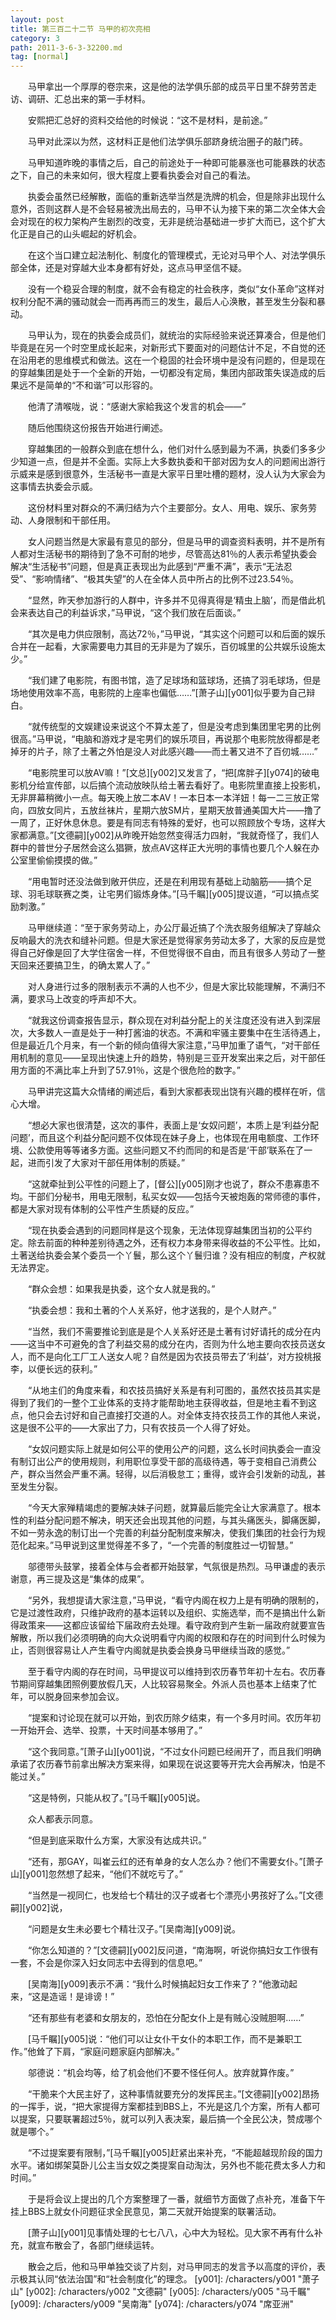 ```yaml
---
layout: post
title: 第三百二十二节 马甲的初次亮相
category: 3
path: 2011-3-6-3-32200.md
tag: [normal]
---
```


　　马甲拿出一个厚厚的卷宗来，这是他的法学俱乐部的成员平日里不辞劳苦走访、调研、汇总出来的第一手材料。

　　安熙把汇总好的资料交给他的时候说：“这不是材料，是前途。”

　　马甲对此深以为然，这材料正是他们法学俱乐部跻身统治圈子的敲门砖。

　　马甲知道昨晚的事情之后，自己的前途处于一种即可能暴涨也可能暴跌的状态之下，自己的未来如何，很大程度上要看执委会对自己的看法。

　　执委会虽然已经解散，面临的重新选举当然是洗牌的机会，但是除非出现什么意外，否则这群人是不会轻易被洗出局去的，马甲不认为接下来的第二次全体大会会对现在的权力架构产生剧烈的改变，无非是统治基础进一步扩大而已，这个扩大化正是自己的山头崛起的好机会。

　　在这个当口建立起法制化、制度化的管理模式，无论对马甲个人、对法学俱乐部全体，还是对穿越大业本身都有好处，这点马甲坚信不疑。

　　没有一个稳妥合理的制度，就不会有稳定的社会秩序，类似“女仆革命”这样对权利分配不满的骚动就会一而再再而三的发生，最后人心涣散，甚至发生分裂和暴动。

　　马甲认为，现在的执委会成员们，就统治的实际经验来说还算凑合，但是他们毕竟是在另一个时空里成长起来，对新形式下要面对的问题估计不足，不自觉的还在沿用老的思维模式和做法。这在一个稳固的社会环境中是没有问题的，但是现在的穿越集团是处于一个全新的开始，一切都没有定局，集团内部政策失误造成的后果远不是简单的“不和谐”可以形容的。

　　他清了清喉咙，说：“感谢大家給我这个发言的机会——”

　　随后他围绕这份报告开始进行阐述。

　　穿越集团的一般群众到底在想什么，他们对什么感到最为不满，执委们多多少少知道一点，但是并不全面。实际上大多数执委和干部对因为女人的问题闹出游行示威来是感到很意外，生活秘书一直是大家平日里吐槽的题材，没人认为大家会为这事情去执委会示威。

　　这份材料里对群众的不满归结为六个主要部分。女人、用电、娱乐、家务劳动、人身限制和干部任用。

　　女人问题当然是大家最有意见的部分，但是马甲的调查资料表明，并不是所有人都对生活秘书的期待到了急不可耐的地步，尽管高达81％的人表示希望执委会解决“生活秘书”问题，但是真正表现出为此感到“严重不满”，表示“无法忍受”、“影响情绪”、“极其失望”的人在全体人员中所占的比例不过23.54％。

　　“显然，昨天参加游行的人群中，许多并不见得真得是‘精虫上脑’，而是借此机会来表达自己的利益诉求，”马甲说，“这个我们放在后面谈。”

　　“其次是电力供应限制，高达72％，”马甲说，“其实这个问题可以和后面的娱乐合并在一起看，大家需要电力其目的无非是为了娱乐，百仞城里的公共娱乐设施太少。”

　　“我们建了电影院，有图书馆，造了足球场和篮球场，还搞了羽毛球场，但是场地使用效率不高，电影院的上座率也偏低……”[萧子山][y001]似乎要为自己辩白。

　　“就传统型的文娱建设来说这个不算太差了，但是没考虑到集团里宅男的比例很高。”马甲说，“电脑和游戏才是宅男们的娱乐项目，再说那个电影院放得都是老掉牙的片子，除了土著之外怕是没人对此感兴趣——而土著又进不了百仞城……”

　　“电影院里可以放AV嘛！”[文总][y002]又发言了，“把[席胖子][y074]的破电影机分给宣传部，以后搞个流动放映队给土著去看好了。电影院里直接上投影机，无非屏幕稍微小一点。每天晚上放二本AV！一本日本一本洋妞！每一二三放正常向，四放女同片，五放丝袜片，星期六放SM片，星期天放普通美国大片——撸了一周了，正好休息休息。要是有同志有特殊的爱好，也可以照顾放个专场，这样大家都满意。”[文德嗣][y002]从昨晚开始忽然变得活力四射，“我就奇怪了，我们人群中的普世分子居然会这么猖獗，放点AV这样正大光明的事情也要几个人躲在办公室里偷偷摸摸的做。”

　　“用电暂时还没法做到敞开供应，还是在利用现有基础上动脑筋——搞个足球、羽毛球联赛之类，让宅男们锻炼身体。”[马千瞩][y005]提议道，“可以搞点奖励刺激。”

　　马甲继续道：“至于家务劳动上，办公厅最近搞了个洗衣服务组解决了穿越众反响最大的洗衣和缝补问题。但是大家还是觉得家务劳动太多了，大家的反应是觉得自己好像是回了大学住宿舍一样，不但觉得很不自由，而且有很多人劳动了一整天回来还要搞卫生，的确太累人了。”

　　对人身进行过多的限制表示不满的人也不少，但是大家比较能理解，不满归不满，要求马上改变的呼声却不大。

　　“就我这份调查报告显示，群众现在对利益分配上的关注度还没有进入到深层次，大多数人一直是处于一种打酱油的状态。不满和牢骚主要集中在生活待遇上，但是最近几个月来，有一个新的倾向值得大家注意，”马甲加重了语气，“对干部任用机制的意见——呈现出快速上升的趋势，特别是三亚开发案出来之后，对干部任用方面的不满比率上升到了57.91％，这是个很危险的数字。”

　　马甲讲完这篇大众情绪的阐述后，看到大家都表现出饶有兴趣的模样在听，信心大增。

　　“想必大家也很清楚，这次的事件，表面上是‘女奴问题’，本质上是‘利益分配问题’，而且这个利益分配问题不仅体现在妹子身上，也体现在用电额度、工作环境、公款使用等等诸多方面。这些问题又不约而同的和是否是‘干部’联系在了一起，进而引发了大家对干部任用体制的质疑。”

　　“这就牵扯到公平性的问题上了，[督公][y005]刚才也说了，群众不患寡患不均。干部们分秘书，用电无限制，私买女奴——包括今天被炮轰的常师德的事件，都是大家对现有体制的公平性产生质疑的反应。”

　　“现在执委会遇到的问题同样是这个现象，无法体现穿越集团当初的公平约定。除去前面的种种差别待遇之外，还有权力本身带来得收益的不公平性。比如，土著送给执委会某个委员一个丫鬟，那么这个丫鬟归谁？没有相应的制度，产权就无法界定。

　　“群众会想：如果我是执委，这个女人就是我的。”

　　“执委会想：我和土著的个人关系好，他才送我的，是个人财产。”

　　“当然，我们不需要推论到底是是个人关系好还是土著有讨好请托的成分在内——这当中不可避免的含了利益交易的成分在内，否则为什么地主要向农技员送女人，而不是向化工厂工人送女人呢？自然是因为农技员带去了‘利益’，对方投桃报李，以便长远的获利。”

　　“从地主们的角度来看，和农技员搞好关系是有利可图的，虽然农技员其实是得到了我们的一整个工业体系的支持才能帮助地主获得收益，但是地主看不到这点，他只会去讨好和自己直接打交道的人。对全体支持农技员工作的其他人来说，这是很不公平的——大家出了力，只有农技员一个人得了好处。

　　“女奴问题实际上就是如何公平的使用公产的问题，这么长时间执委会一直没有制订出公产的使用规则，利用职位享受干部的高级待遇，等于变相自己消费公产，群众当然会严重不满。轻得，以后消极怠工；重得，或许会引发新的动乱，甚至发生分裂。

　　“今天大家殚精竭虑的要解决妹子问题，就算最后能完全让大家满意了。根本性的利益分配问题不解决，明天还会出现其他的问题，与其头痛医头，脚痛医脚，不如一劳永逸的制订出一个完善的利益分配制度来解决，使我们集团的社会行为规范化起来。”马甲说到这里觉得差不多了，“一个完善的制度胜过一切智慧。”

　　邬德带头鼓掌，接着全体与会者都开始鼓掌，气氛很是热烈。马甲谦虚的表示谢意，再三提及这是“集体的成果”。

　　“另外，我想提请大家注意，”马甲说，“看守内阁在权力上是有明确的限制的，它是过渡性政府，只维护政府的基本运转以及组织、实施选举，而不是搞出什么新得政策来——这都应该留给下届政府去处理。看守政府到产生新一届政府就要宣告解散，所以我们必须明确的向大众说明看守内阁的权限和存在的时间到什么时候为止，否则很容易让人产生看守内阁就是执委会换身马甲继续当政的感觉。”

　　至于看守内阁的存在时间，马甲提议可以维持到农历春节年初十左右。农历春节期间穿越集团照例要放假几天，人比较容易聚全。外派人员也基本上结束了忙年，可以脱身回来参加会议。

　　“提案和讨论现在就可以开始，到农历除夕结束，有一个多月时间。农历年初一开始开会、选举、投票，十天时间基本够用了。”

　　“这个我同意。”[萧子山][y001]说，“不过女仆问题已经闹开了，而且我们明确承诺了农历春节前拿出解决方案来得，如果现在说这要等开完大会再解决，怕是不能过关。”

　　“这是特例，只能从权了。”[马千瞩][y005]说。

　　众人都表示同意。

　　“但是到底采取什么方案，大家没有达成共识。”

　　“还有，那GAY，叫崔云红的还有单身的女人怎么办？他们不需要女仆。”[萧子山][y001]忽然想了起来，“他们不就吃亏了。”

　　“当然是一视同仁，也发给七个精壮的汉子或者七个漂亮小男孩好了么。”[文德嗣][y002]说，

　　“问题是女生未必要七个精壮汉子。”[吴南海][y009]说。

　　“你怎么知道的？”[文德嗣][y002]反问道，“南海啊，听说你搞妇女工作很有一套，不会是你深入妇女同志中去得到的信息吧。”

　　[吴南海][y009]表示不满：“我什么时候搞起妇女工作来了？”他激动起来，“这是造谣！是诽谤！”

　　“还有那些有老婆和女朋友的，恐怕在分配女仆上是有贼心没贼胆啊……”

　　[马千瞩][y005]说：“他们可以让女仆干女仆的本职工作，而不是兼职工作。”他耸了下肩，“家庭问题家庭内部解决。”

　　邬德说：“机会均等，给了机会他们不要不怪任何人。放弃就算作废。”

　　“干脆来个大民主好了，这种事情就要充分的发挥民主。”[文德嗣][y002]昂扬的一挥手，说，“把大家提得方案都挂到BBS上，不光是这几个方案，所有人都可以提案，只要联署超过5％，就可以列入表决案，最后搞一个全民公决，赞成哪个就是哪个。”

　　“不过提案要有限制，”[马千瞩][y005]赶紧出来补充，“不能超越现阶段的国力水平。诸如绑架莫卧儿公主当女奴之类提案自动淘汰，另外也不能花费太多人力和时间。”

　　于是将会议上提出的几个方案整理了一番，就细节方面做了点补充，准备下午挂上BBS上就女仆问题征求全民意见，第二天就开始提案的联署活动。

　　[萧子山][y001]见事情处理的七七八八，心中大为轻松。见大家不再有什么补充，就宣布散会了，各部门继续运转。

　　散会之后，他和马甲单独交谈了片刻，对马甲同志的发言予以高度的评价，表示极其认同“依法治国”和“社会制度化”的理念。
[y001]: /characters/y001 "萧子山"
[y002]: /characters/y002 "文德嗣"
[y005]: /characters/y005 "马千瞩"
[y009]: /characters/y009 "吴南海"
[y074]: /characters/y074 "席亚洲"
